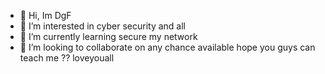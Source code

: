 - 👋 Hi, Im DgF
- 👀 I’m interested in cyber security and all
- 🌱 I’m currently learning secure my network
- 💞️ I’m looking to collaborate on any chance available
       hope you guys can teach me ?? loveyouall

<!---
Daikindonal96/Daikindonal96 is a ✨ special ✨ repository because its `README.md` (this file) appears on your GitHub profile.
You can click the Preview link to take a look at your changes.
--->
